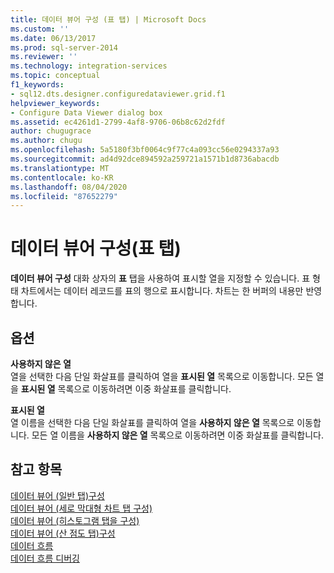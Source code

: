 ```yaml
---
title: 데이터 뷰어 구성 (표 탭) | Microsoft Docs
ms.custom: ''
ms.date: 06/13/2017
ms.prod: sql-server-2014
ms.reviewer: ''
ms.technology: integration-services
ms.topic: conceptual
f1_keywords:
- sql12.dts.designer.configuredataviewer.grid.f1
helpviewer_keywords:
- Configure Data Viewer dialog box
ms.assetid: ec4261d1-2799-4af8-9706-06b8c62d2fdf
author: chugugrace
ms.author: chugu
ms.openlocfilehash: 5a5180f3bf0064c9f77c4a093cc56e0294337a93
ms.sourcegitcommit: ad4d92dce894592a259721a1571b1d8736abacdb
ms.translationtype: MT
ms.contentlocale: ko-KR
ms.lasthandoff: 08/04/2020
ms.locfileid: "87652279"
---
```

# <a name="configure-data-viewer-grid-tab"></a>데이터 뷰어 구성(표 탭)
  **데이터 뷰어 구성** 대화 상자의 **표** 탭을 사용하여 표시할 열을 지정할 수 있습니다. 표 형태 차트에서는 데이터 레코드를 표의 행으로 표시합니다. 차트는 한 버퍼의 내용만 반영합니다.  
  
## <a name="options"></a>옵션  
 **사용하지 않은 열**  
 열을 선택한 다음 단일 화살표를 클릭하여 열을 **표시된 열** 목록으로 이동합니다. 모든 열을 **표시된 열** 목록으로 이동하려면 이중 화살표를 클릭합니다.  
  
 **표시된 열**  
 열 이름을 선택한 다음 단일 화살표를 클릭하여 열을 **사용하지 않은 열** 목록으로 이동합니다. 모든 열 이름을 **사용하지 않은 열** 목록으로 이동하려면 이중 화살표를 클릭합니다.  
  
## <a name="see-also"></a>참고 항목  
 [데이터 뷰어 &#40;일반 탭&#41;구성](../../2014/integration-services/configure-data-viewer-general-tab.md)   
 [데이터 뷰어 &#40;세로 막대형 차트 탭 구성&#41;](../../2014/integration-services/configure-data-viewer-column-chart-tab.md)   
 [데이터 뷰어 &#40;히스토그램 탭을 구성&#41;](../../2014/integration-services/configure-data-viewer-histogram-tab.md)   
 [데이터 뷰어 &#40;산 점도 탭&#41;구성](../../2014/integration-services/configure-data-viewer-scatter-plot-tab.md)   
 [데이터 흐름](data-flow/data-flow.md)   
 [데이터 흐름 디버깅](troubleshooting/debugging-data-flow.md)  
  
  
